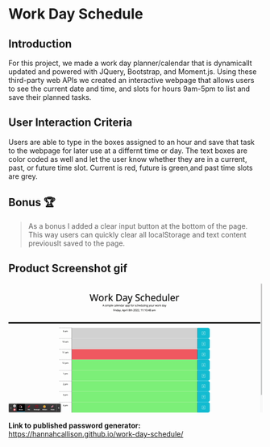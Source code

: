 
# Work Day Schedule

## Introduction

For this project, we made a work day planner/calendar that is dynamicallt updated and powered with JQuery, Bootstrap, and Moment.js. Using these third-party web APIs we created an interactive webpage that allows users to see the current date and time, and slots for hours 9am-5pm to list and save their planned tasks.

## User Interaction Criteria

Users are able to type in the boxes assigned to an hour and save that task to the webpage for later use at a differnt time or day. The text boxes are color coded as well and let the user know whether they are in a current, past, or future time slot. Current is red, future is green,and past time slots are grey. 

## Bonus 🏆
> As a bonus I added a clear input button at the bottom of the page. This way users can quickly clear all localStorage and text content previouslt saved to the page. 

## Product Screenshot gif

![Gif of Work Day Schedule functionality.A user clicks on slots on the color-coded calendar and edits the events.](./Work%20Day%20Scheduler.gif)

**Link to published password generator:** 
https://hannahcallison.github.io/work-day-schedule/